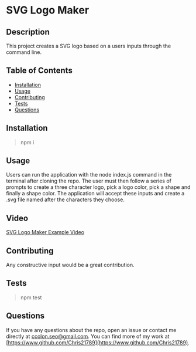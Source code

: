 # SVG Logo Maker

## Description

This project creates a SVG logo based on a users inputs through the command line.

## Table of Contents

* [Installation](#installation)
* [Usage](#usage)
* [Contributing](#contributing)
* [Tests](#tests)
* [Questions](#questions)

## Installation

>npm i

## Usage

Users can run the application with the node index.js command in the terminal after cloning the repo. The user must then follow a series of prompts to create a three character logo, pick a logo color, pick a shape and finally a shape color. The application will accept these inputs and create a .svg file named after the characters they choose. 

## Video

[SVG Logo Maker Example Video](https://drive.google.com/file/d/12YMZIGuo-GIJF0j6hd4PjhGVJNkZGxz7/view)

## Contributing

Any constructive input would be a great contribution.

## Tests

>npm test

## Questions

If you have any questions about the repo, open an issue or contact me directly at ccolon.seo@gmail.com. You can find more of my work at [https://www.github.com/Chris21789](https://www.github.com/Chris21789).